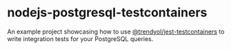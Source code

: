 # nodejs-postgresql-testcontainers
An example project showcasing how to use [@trendyol/jest-testcontainers](https://github.com/Trendyol/jest-testcontainers) to write integration tests for your PostgreSQL queries.

